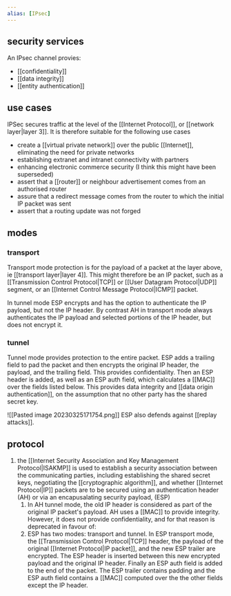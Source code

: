 ```yaml
---
alias: [IPsec]
---
```

## security services
An IPsec channel provies:
- [[confidentiality]]
- [[data integrity]]
- [[entity authentication]]

## use cases
IPSec secures traffic at the level of the [[Internet Protocol]], or [[network layer|layer 3]]. It is therefore suitable for the following use cases
- create a [[virtual private network]] over the public [[Internet]], eliminating the need for private networks
- establishing extranet and intranet connectivity with partners
- enhancing electronic commerce security (I think this might have been superseded)
- assert that a [[router]] or neighbour advertisement comes from an authorised router
- assure that a redirect message comes from the router to which the initial IP packet was sent
- assert that a routing update was not forged

## modes
### transport
Transport mode protection is for the payload of a packet at the layer above, ie [[transport layer|layer 4]]. This might therefore be an IP packet, such as a [[Transmission Control Protocol|TCP]] or [[User Datagram Protocol|UDP]] segment, or an [[Internet Control Message Protocol|ICMP]] packet. 

In tunnel mode ESP encrypts and has the option to authenticate the IP payload, but not the IP header. By contrast AH in transport mode always authenticates the IP payload and selected portions of the IP header, but does not encrypt it.

### tunnel
Tunnel mode provides protection to the entire packet. ESP adds a trailing field to pad the packet and then encrypts the original IP header, the payload, and the trailing field. This provides confidentiality. Then an ESP header is added, as well as an ESP auth field, which calculates a [[MAC]] over the fields listed below. This provides data integrity and [[data origin authentication]], on the assumption that no other party has the shared secret key. 

![[Pasted image 20230325171754.png]]
ESP also defends against [[replay attacks]]. 
## protocol
1. the [[Internet Security Association and Key Management Protocol|ISAKMP]] is used to establish a security association between the communicating parties, including establishing the shared secret keys, negotiating the [[cryptographic algorithm]], and whether [[Internet Protocol|IP]] packets are to be secured using an authentication header (AH) or via an encapusalating security payload, (ESP)
	1. In AH tunnel mode, the old IP header is considered as part of the original IP packet's payload. AH uses a [[MAC]] to provide integrity. However, it does not provide confidentiality, and for that reason is deprecated in favour of:
	2. ESP has two modes: transport and tunnel. In ESP transport mode, the [[Transmission Control Protocol|TCP]] header, the payload of the original [[Internet Protocol|IP packet]], and the new ESP trailer are encrypted. The ESP header is inserted between this new encrypted payload and the original IP header. Finally an ESP auth field is added to the end of the packet. The ESP trailer contains padding and the ESP auth field contains a [[MAC]] computed over the the other fields except the IP header.